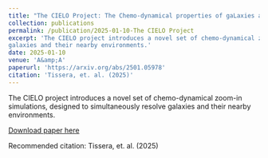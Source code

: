 ```yaml
---
title: "The CIELO Project: The Chemo-dynamical properties of gaLaxies and the cosmic web"
collection: publications
permalink: /publication/2025-01-10-The CIELO Project 
excerpt: 'The CIELO project introduces a novel set of chemo-dynamical zoom-in simulations, designed to simultaneously resolve
galaxies and their nearby environments.'
date: 2025-01-10
venue: 'A&amp;A'
paperurl: 'https://arxiv.org/abs/2501.05978'
citation: 'Tissera, et. al. (2025)'
---
```


The CIELO project introduces a novel set of chemo-dynamical zoom-in simulations, designed to simultaneously resolve
galaxies and their nearby environments.

[Download paper here](https://arxiv.org/abs/2501.05978)

Recommended citation: Tissera, et. al. (2025)